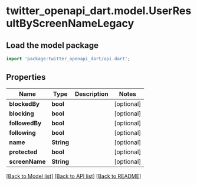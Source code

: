 # twitter_openapi_dart.model.UserResultByScreenNameLegacy

## Load the model package
```dart
import 'package:twitter_openapi_dart/api.dart';
```

## Properties
Name | Type | Description | Notes
------------ | ------------- | ------------- | -------------
**blockedBy** | **bool** |  | [optional] 
**blocking** | **bool** |  | [optional] 
**followedBy** | **bool** |  | [optional] 
**following** | **bool** |  | [optional] 
**name** | **String** |  | [optional] 
**protected** | **bool** |  | [optional] 
**screenName** | **String** |  | [optional] 

[[Back to Model list]](../README.md#documentation-for-models) [[Back to API list]](../README.md#documentation-for-api-endpoints) [[Back to README]](../README.md)


